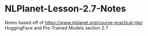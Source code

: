# NLPlanet-Lesson-2.7-Notes
Notes based off of https://www.nlplanet.org/course-practical-nlp/ HuggingFace and Pre-Trained Models section 2.7
